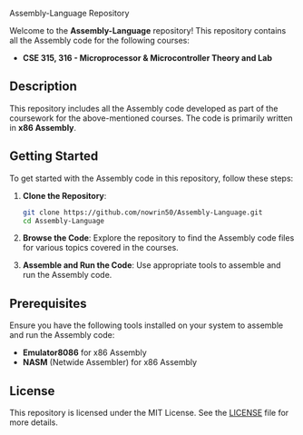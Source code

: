 Assembly-Language Repository

Welcome to the **Assembly-Language** repository! This repository contains all the Assembly code for the following courses:

- **CSE 315, 316 - Microprocessor & Microcontroller Theory and Lab**

## Description

This repository includes all the Assembly code developed as part of the coursework for the above-mentioned courses. The code is primarily written in **x86 Assembly**.

## Getting Started

To get started with the Assembly code in this repository, follow these steps:

1. **Clone the Repository**:
    ```bash
    git clone https://github.com/nowrin50/Assembly-Language.git
    cd Assembly-Language
    ```

2. **Browse the Code**:
    Explore the repository to find the Assembly code files for various topics covered in the courses.

3. **Assemble and Run the Code**:
    Use appropriate tools to assemble and run the Assembly code.

## Prerequisites

Ensure you have the following tools installed on your system to assemble and run the Assembly code:

- **Emulator8086** for x86 Assembly
- **NASM** (Netwide Assembler) for x86 Assembly

## License

This repository is licensed under the MIT License. See the [LICENSE](LICENSE) file for more details.
